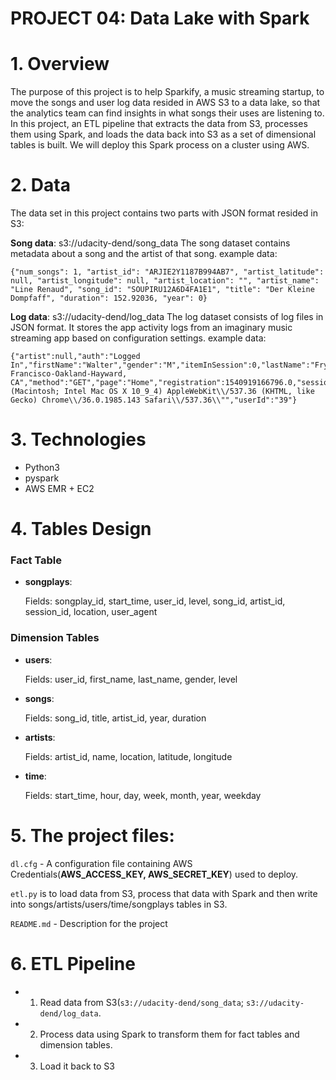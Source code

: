 # PROJECT 04: Data Lake with Spark

# 1. Overview

The purpose of this project is to help Sparkify, a music streaming startup, to move the songs and user log data resided in AWS S3 to a data lake, so that the analytics team can find insights in what songs their uses are listening to. In this project, an ETL pipeline that extracts the data from S3, processes them using Spark, and loads the data back into S3 as a set of dimensional tables is built. We will deploy this Spark process on a cluster using AWS.

# 2. Data
The data set in this project contains two parts with JSON format resided in S3:

**Song data**: s3://udacity-dend/song_data
The song dataset contains metadata about a song and the artist of that song. 
example data:
```
{"num_songs": 1, "artist_id": "ARJIE2Y1187B994AB7", "artist_latitude": null, "artist_longitude": null, "artist_location": "", "artist_name": "Line Renaud", "song_id": "SOUPIRU12A6D4FA1E1", "title": "Der Kleine Dompfaff", "duration": 152.92036, "year": 0}
```

**Log data**: s3://udacity-dend/log_data
The log dataset consists of log files in JSON format. It stores the app activity logs from an imaginary music streaming app based on configuration settings.
example data:
```
{"artist":null,"auth":"Logged In","firstName":"Walter","gender":"M","itemInSession":0,"lastName":"Frye","length":null,"level":"free","location":"San Francisco-Oakland-Hayward, CA","method":"GET","page":"Home","registration":1540919166796.0,"sessionId":38,"song":null,"status":200,"ts":1541105830796,"userAgent":"\\"Mozilla\\/5.0 (Macintosh; Intel Mac OS X 10_9_4) AppleWebKit\\/537.36 (KHTML, like Gecko) Chrome\\/36.0.1985.143 Safari\\/537.36\\"","userId":"39"}
```


# 3. Technologies
- Python3
- pyspark
- AWS EMR + EC2

# 4. Tables Design

### Fact Table

- **songplays**: 

    Fields: songplay_id, start_time, user_id, level, song_id, artist_id, session_id, location, user_agent


### Dimension Tables

- **users**: 

    Fields: user_id, first_name, last_name, gender, level

- **songs**: 

    Fields: song_id, title, artist_id, year, duration

- **artists**: 

    Fields: artist_id, name, location, latitude, longitude


- **time**: 

    Fields: start_time, hour, day, week, month, year, weekday


# 5. The project files:

`dl.cfg` -  A configuration file containing AWS Credentials(**AWS_ACCESS_KEY, AWS_SECRET_KEY**) used to deploy.

`etl.py` is to load data from S3, process that data with Spark and then write into songs/artists/users/time/songplays tables in S3.

`README.md`  - Description for the project


# 6. ETL Pipeline
- 1. Read data from S3(`s3://udacity-dend/song_data`; `s3://udacity-dend/log_data`.
- 2. Process data using Spark to transform them for fact tables and dimension tables. 
- 3. Load it back to S3
